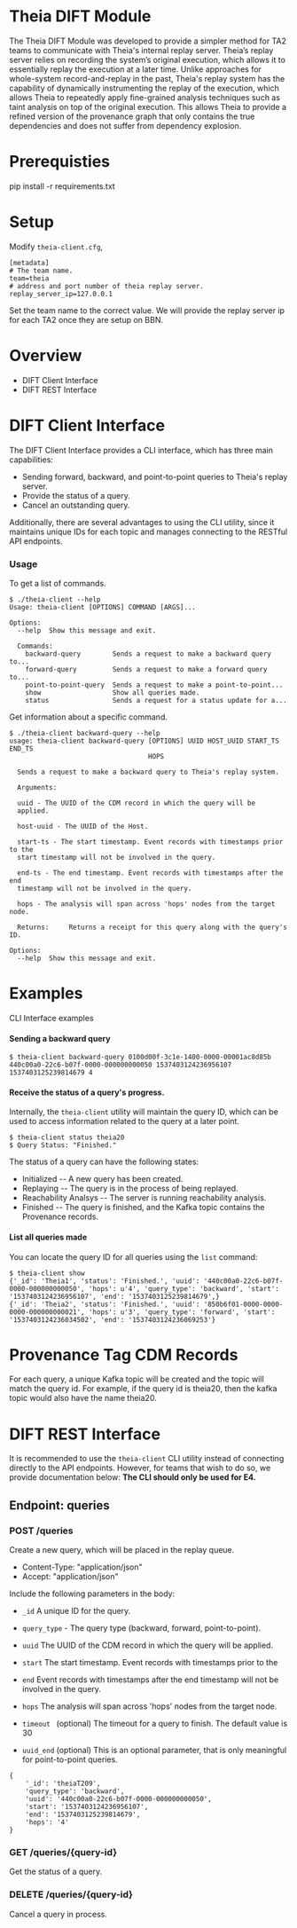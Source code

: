 Theia DIFT Module
================

The Theia DIFT Module was developed to provide a simpler method for TA2 teams
to communicate with Theia's internal replay server.  Theia’s replay server
relies on recording the system’s original execution, which allows it to essentially 
replay the execution at a later time. Unlike approaches for whole-system record-and-replay
in the past, Theia's replay system has the capability of dynamically instrumenting 
the replay of the execution, which allows Theia to repeatedly apply fine-grained analysis
techniques such as taint analysis on top of the original execution. This allows
Theia to provide a refined version of the provenance graph that only contains
the true dependencies and does not suffer from dependency explosion. 



Prerequisties
=====

pip install -r requirements.txt


Setup
=====

Modify `theia-client.cfg`, 

```
[metadata]
# The team name.
team=theia
# address and port number of theia replay server.
replay_server_ip=127.0.0.1
```

Set the team name to the correct value. We will provide the replay server ip
for each TA2 once they are setup on BBN.


Overview
========
* DIFT Client Interface 
* DIFT REST Interface



DIFT Client Interface
=====================

The DIFT Client Interface provides a CLI interface, which has three main capabilities:

* Sending forward, backward, and point-to-point queries to Theia's replay
   server. 
* Provide the status of a query.
* Cancel an outstanding query.

Additionally, there are several advantages to using the CLI utility, since it
maintains unique IDs for each topic and manages connecting to the RESTful API
endpoints.


### Usage

To get a list of commands.

```
$ ./theia-client --help
Usage: theia-client [OPTIONS] COMMAND [ARGS]...

Options:
  --help  Show this message and exit.

  Commands:
    backward-query        Sends a request to make a backward query to...
    forward-query         Sends a request to make a forward query to...
    point-to-point-query  Sends a request to make a point-to-point...
    show                  Show all queries made.
    status                Sends a request for a status update for a...
```

Get information about a specific command.

```
$ ./theia-client backward-query --help
usage: theia-client backward-query [OPTIONS] UUID HOST_UUID START_TS END_TS
                                   HOPS

  Sends a request to make a backward query to Theia's replay system.

  Arguments: 

  uuid - The UUID of the CDM record in which the query will be
  applied.

  host-uuid - The UUID of the Host.

  start-ts - The start timestamp. Event records with timestamps prior to the
  start timestamp will not be involved in the query.

  end-ts - The end timestamp. Event records with timestamps after the end
  timestamp will not be involved in the query.

  hops - The analysis will span across 'hops' nodes from the target node.

  Returns:     Returns a receipt for this query along with the query's ID.

Options:
  --help  Show this message and exit.
```


Examples
=====
CLI Interface examples

#### Sending a backward query 

```
$ theia-client backward-query 0100d00f-3c1e-1400-0000-00001ac8d85b 440c00a0-22c6-b07f-0000-000000000050 1537403124236956107 1537403125239814679 4 
```


#### Receive the status of a query's progress.
Internally, the `theia-client` utility will maintain the query ID, which can be
used to access information related to the query at a later point. 

```shell
$ theia-client status theia20
$ Query Status: "Finished."
```

The status of a query can have the following states:

* Initialized -- A new query has been created.
* Replaying -- The query is in the process of being replayed.
* Reachability Analsys -- The server is running reachability analysis.
* Finished -- The query is finished, and the Kafka topic contains the
  Provenance records. 


#### List all queries made
You can locate the query ID for all queries using the `list` command:

```
$ theia-client show
{'_id': 'Theia1', 'status': 'Finished.', 'uuid': '440c00a0-22c6-b07f-0000-000000000050', 'hops': u'4', 'query_type': 'backward', 'start': '1537403124236956107', 'end': '1537403125239814679',}
{'_id': 'Theia2', 'status': 'Finished.', 'uuid': '850b6f01-0000-0000-0000-000000000021', 'hops': u'3', 'query_type': 'forward', 'start': '1537403124236034502', 'end': '1537403124236069253'}
```


Provenance Tag CDM Records
====

For each query, a unique Kafka topic will be created and  the topic will 
match the query id. For example, if the query id is theia20, then the kafka
topic would also have the name theia20.



DIFT REST Interface
====================

It is recommended to use the `theia-client` CLI utility instead of connecting 
directly to the API endpoints. However, for teams that wish to do so, we provide
documentation below: __The CLI should only be used for E4.__

Endpoint: queries
---

### POST /queries

Create a new query, which will be placed in the replay queue.

* Content-Type: "application/json"
* Accept: "application/json"

Include the following parameters in the body:

* `_id`  A unique ID for the query.

* `query_type` - The query type (backward, forward, point-to-point).
* `uuid`   The UUID of the CDM record in which the query will be applied.
* `start`  The start timestamp. Event records with timestamps prior to the 
* `end`  Event records with timestamps after the end timestamp will not be involved in the query.
* `hops` The analysis will span across 'hops' nodes from the target node.
* `timeout ` (optional) The timeout for a query to finish. The default value is 30
* `uuid_end` (optional) This is an optional parameter, that is only meaningful for point-to-point queries.  

``` 
{ 
    '_id': 'theiaT209',
    'query_type': 'backward', 
    'uuid': '440c00a0-22c6-b07f-0000-000000000050',
    'start': '1537403124236956107', 
    'end': '1537403125239814679', 
    'hops': '4' 
}
```

### GET /queries/{query-id}

Get the status of a query.


### DELETE /queries/{query-id}

Cancel a query in process.


[ci-docs]: https://git.tc.bbn.com/carter/theia-ci-docs/blob/master/README.md
